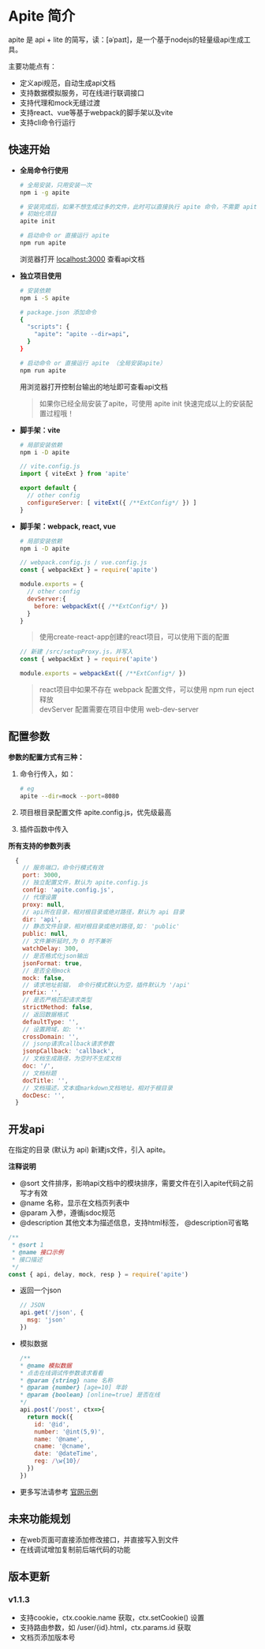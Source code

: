# Apite 简介
apite 是 api + lite 的简写，读：[əˈpaɪt]，是一个基于nodejs的轻量级api生成工具。

主要功能点有：
- 定义api规范，自动生成api文档
- 支持数据模拟服务，可在线进行联调接口
- 支持代理和mock无缝过渡
- 支持react、vue等基于webpack的脚手架以及vite
- 支持cli命令行运行

## 快速开始

- **全局命令行使用**
  ```bash
  # 全局安装，只用安装一次
  npm i -g apite

  # 安装完成后，如果不想生成过多的文件，此时可以直接执行 apite 命令，不需要 apite init, 此操作不会初始化api的示例文件。
  # 初始化项目
  apite init

  # 启动命令 or 直接运行 apite
  npm run apite 
  ```
  浏览器打开 [localhost:3000](http://localhost:3000/) 查看api文档

- **独立项目使用**
  ```bash
  # 安装依赖
  npm i -S apite

  # package.json 添加命令
  {
    "scripts": {
      "apite": "apite --dir=api",
    }
  }

  # 启动命令 or 直接运行 apite （全局安装apite）
  npm run apite
  ```
  用浏览器打开控制台输出的地址即可查看api文档

  > 如果你已经全局安装了apite，可使用 apite init 快速完成以上的安装配置过程哦！

- **脚手架：vite**
  
  ```bash
  # 局部安装依赖
  npm i -D apite
  ```

  ```js
  // vite.config.js
  import { viteExt } from 'apite'

  export default {
    // other config
    configureServer: [ viteExt({ /**ExtConfig*/ }) ]
  }
  ```

- **脚手架：webpack, react, vue**

  ```bash
  # 局部安装依赖
  npm i -D apite
  ```

  ```js
  // webpack.config.js / vue.config.js
  const { webpackExt } = require('apite')

  module.exports = {
    // other config
    devServer:{
      before: webpackExt({ /**ExtConfig*/ })
    }
  }
  ```
  > 使用create-react-app创建的react项目，可以使用下面的配置
  ```js
  // 新建 /src/setupProxy.js，并写入
  const { webpackExt } = require('apite')
  
  module.exports = webpackExt({ /**ExtConfig*/ })
  ```

  > react项目中如果不存在 webpack 配置文件，可以使用 npm run eject 释放  
  > devServer 配置需要在项目中使用 web-dev-server

## 配置参数

  **参数的配置方式有三种：**

  1. 命令行传入，如：

      ```bash
      # eg
      apite --dir=mock --port=8080
      ```
  2. 项目根目录配置文件 apite.config.js，优先级最高
  3. 插件函数中传入

  **所有支持的参数列表**

  ```js
    {
      // 服务端口，命令行模式有效
      port: 3000,
      // 独立配置文件，默认为 apite.config.js
      config: 'apite.config.js',
      // 代理设置
      proxy: null,
      // api所在目录，相对根目录或绝对路径，默认为 api 目录
      dir: 'api',
      // 静态文件目录，相对根目录或绝对路径,如： 'public'
      public: null,
      // 文件兼听延时,为 0 时不兼听
      watchDelay: 300,
      // 是否格式化json输出
      jsonFormat: true,
      // 是否全局mock
      mock: false,
      // 请求地址前辍， 命令行模式默认为空，插件默认为 '/api'
      prefix: '',
      // 是否严格匹配请求类型
      strictMethod: false,
      // 返回数据格式
      defaultType: '',
      // 设置跨域，如: '*'
      crossDomain: '',
      // jsonp请求callback请求参数
      jsonpCallback: 'callback',
      // 文档生成路径，为空时不生成文档
      doc: '/',
      // 文档标题
      docTitle: '',
      // 文档描述，文本或markdown文档地址，相对于根目录
      docDesc: '',
    }
  ```

## 开发api

  在指定的目录 (默认为 api) 新建js文件，引入 apite。

  **注释说明**
  - @sort 文件排序，影响api文档中的模块排序，需要文件在引入apite代码之前写才有效
  - @name 名称，显示在文档页列表中
  - @param 入参，遵循jsdoc规范
  - @description 其他文本为描述信息，支持html标签， @description可省略

  ```js
  /**
   * @sort 1
   * @name 接口示例
   * 接口描述
   */
  const { api, delay, mock, resp } = require('apite')
  ```

  - 返回一个json 

    ```js
    // JSON
    api.get('/json', {
      msg: 'json'
    })
    ```
  - 模拟数据

    ```js
    /**
    * @name 模拟数据
    * 点击在线调试传参数请求看看
    * @param {string} name 名称
    * @param {number} [age=10] 年龄
    * @param {boolean} [online=true] 是否在线
    */
    api.post('/post', ctx=>{
      return mock({
        id: '@id',
        number: '@int(5,9)',
        name: '@name',
        cname: '@cname',
        date: '@dateTime',
        reg: /\w{10}/
      })
    })
    ```

  - 更多写法请参考 [官网示例](https://apite.frp.boyxing.com/)

## 未来功能规划
  - 在web页面可直接添加修改接口，并直接写入到文件
  - 在线调试增加复制前后端代码的功能
    
## 版本更新

### v1.1.3 
- 支持cookie，ctx.cookie.name 获取，ctx.setCookie() 设置
- 支持路由参数，如 /user/{id}.html，ctx.params.id 获取
- 文档页添加版本号




  

  





